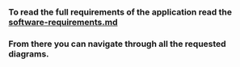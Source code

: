 ### To read the full requirements of the application read the [software-requirements.md](software-requirements.md)
### From there you can navigate through all the requested diagrams.